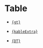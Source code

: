 # Table

- [`{gt}`](https://gt.rstudio.com)

- [`{kableExtra}`](https://haozhu233.github.io/kableExtra/)

- [`{DT}`](https://rstudio.github.io/DT/)
